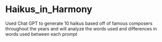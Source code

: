 # Haikus_in_Harmony
Used Chat GPT to generate 10 haikus based off of famous composers throughout the years and will analyze the words used and differences in words used between each prompt

<first edit>
